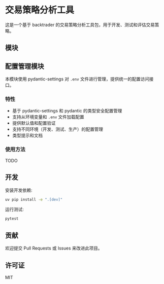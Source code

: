 # 交易策略分析工具

这是一个基于 backtrader 的交易策略分析工具包，用于开发、测试和评估交易策略。

## 模块

## 配置管理模块

本模块使用 pydantic-settings 对 `.env` 文件进行管理，提供统一的配置访问接口。

### 特性

- 基于 pydantic-settings 和 pydantic 的类型安全配置管理
- 支持从环境变量和 `.env` 文件加载配置
- 提供默认值和配置验证
- 支持不同环境（开发、测试、生产）的配置管理
- 类型提示和文档

### 使用方法
TODO



## 开发

安装开发依赖:

```bash
uv pip install -e ".[dev]"
```

运行测试:

```bash
pytest
```

## 贡献

欢迎提交 Pull Requests 或 Issues 来改进此项目。

## 许可证

MIT
